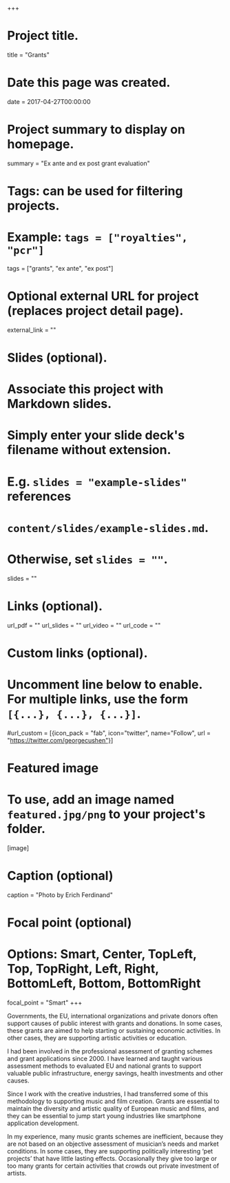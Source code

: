 +++
# Project title.
title = "Grants"

# Date this page was created.
date = 2017-04-27T00:00:00

# Project summary to display on homepage.
summary = "Ex ante and ex post grant evaluation"

# Tags: can be used for filtering projects.
# Example: `tags = ["royalties", "pcr"]`
tags = ["grants", "ex ante", "ex post"]

# Optional external URL for project (replaces project detail page).
external_link = ""

# Slides (optional).
#   Associate this project with Markdown slides.
#   Simply enter your slide deck's filename without extension.
#   E.g. `slides = "example-slides"` references 
#   `content/slides/example-slides.md`.
#   Otherwise, set `slides = ""`.
slides = ""

# Links (optional).
url_pdf = ""
url_slides = ""
url_video = ""
url_code = ""

# Custom links (optional).
#   Uncomment line below to enable. For multiple links, use the form `[{...}, {...}, {...}]`.
#url_custom = [{icon_pack = "fab", icon="twitter", name="Follow", url = "https://twitter.com/georgecushen"}]

# Featured image
# To use, add an image named `featured.jpg/png` to your project's folder. 
[image]
  # Caption (optional)
  caption = "Photo by Erich Ferdinand"
  
  # Focal point (optional)
  # Options: Smart, Center, TopLeft, Top, TopRight, Left, Right, BottomLeft, Bottom, BottomRight
  focal_point = "Smart"
+++

Governments, the EU, international organizations and private donors often support causes of public interest with grants and donations. In some cases, these grants are aimed to help starting or sustaining economic activities. In other cases, they are supporting artistic activities or education.

I had been involved in the professional assessment of granting schemes and grant applications since 2000. I have learned and taught various assessment methods to evaluated EU and national grants to support valuable public infrastructure, energy savings, health investments and other causes.  

Since I work with the creative industries, I had transferred some of this methodology to supporting music and film creation. Grants are essential to maintain the diversity and artistic quality of European music and films, and they can be essential to jump start young industries like smartphone application development. 

In my experience, many music grants schemes are inefficient, because they are not based on an objective assessment of musician’s needs and market conditions. In some cases, they are supporting politically interesting ‘pet projects’ that have little lasting effects. Occasionally they give too large or too many grants for certain activities that crowds out private investment of artists. 


